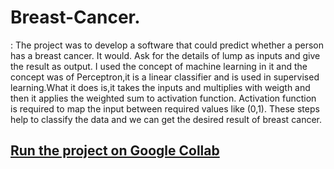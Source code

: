 # Breast-Cancer.
: The project was to develop a software that could predict whether a person has a breast cancer. It would. Ask for the details of lump as inputs and give the result as output. I used the concept of machine learning in it and the concept was of Perceptron,it is a linear classifier and is used in supervised learning.What it does is,it takes the inputs and multiplies with weigth and then it applies the weighted sum to activation function. Activation function is required to map the input between required values like (0,1). 
These steps help to classify the data and we can get the desired result of breast cancer.

## [Run the project on Google Collab](https://colab.research.google.com/github/Sid06/Breast-Cancer./blob/master/majorproject.ipynb)
